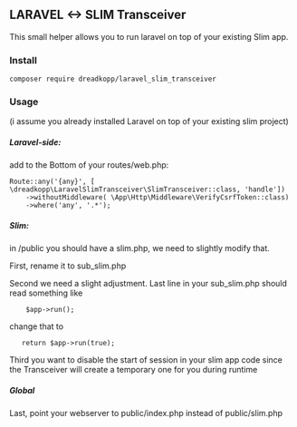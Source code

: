 ## LARAVEL <-> SLIM Transceiver

This small helper allows you to run laravel on top of your existing Slim app.

### Install

```
composer require dreadkopp/laravel_slim_transceiver
```

### Usage

(i assume you already installed Laravel on top of your existing slim project)

##### Laravel-side:

add to the Bottom of your routes/web.php:

```
Route::any('{any}', [ \dreadkopp\LaravelSlimTransceiver\SlimTransceiver::class, 'handle'])
    ->withoutMiddleware( \App\Http\Middleware\VerifyCsrfToken::class)
    ->where('any', '.*');
```

##### Slim:

in /public you should have a slim.php, we need to slightly modify that.

First, rename it to sub_slim.php

Second we need a slight adjustment. Last line in your sub_slim.php should read something like

```
    $app->run();
```

change that to

```
   return $app->run(true);
```

Third you want to disable the start of session in your slim app code since the Transceiver will create a temporary one for you during runtime

##### Global

Last, point your webserver to public/index.php instead of public/slim.php



